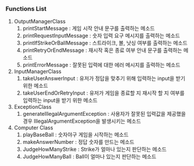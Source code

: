 ### Functions List

1. OutputManagerClass
    1) printStartMessage : 게임 시작 안내 문구를 출력하는 메소드
    2) printRequestInputMessage : 숫자 입력 요구 메시지를 출력하는 메소드
    3) printIfStrikeOrBallMessage : 스트라이크, 볼, 낫싱 여부를 출력하는 메소드
    4) printRetryOrEndMessage : 재시작 혹은 종료 여부 안내 문구를 출력하는 메소드
    5) printErrorMessage : 잘못된 입력에 대한 에러 메시지를 출력하는 메소드
2. InputManagerClass
    1) takeUserAnswerInput : 유저가 정답을 맞추기 위해 입력하는 input을 받기 위한 메소드
    2) takeUserEndOrRetryInput : 유저가 게임을 종료할 지 재시작 할 지 여부를 입력하는 input을 받기 위한 메소드
3. ExceptionClass
    1) generateIllegalArgumentException : 사용자가 잘못된 입력값을 제공했을 경우 IllegalArgumentException을 발생시키는 메소드
4. Computer Class
    1) playBaseBall : 숫자야구 게임을 시작하는 메소드
    2) makeAnswerNumber : 정답 숫자를 만드는 메소드
    3) JudgeHowManyStrike : Strike가 얼마나 있는지 판단하는 메소드
    4) JudgeHowManyBall : Ball이 얼마나 있는지 판단하는 메소드